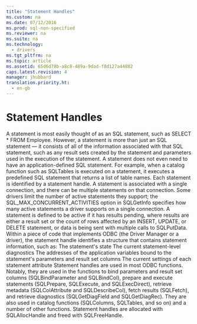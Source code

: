 ```yaml
---
title: "Statement Handles"
ms.custom: na
ms.date: 07/12/2016
ms.prod: sql-non-specified
ms.reviewer: na
ms.suite: na
ms.technology: 
  - drivers
ms.tgt_pltfrm: na
ms.topic: article
ms.assetid: 65d6d78b-a8c8-489a-9dad-f8d127a44882
caps.latest.revision: 4
manager: jhubbard
translation.priority.ht: 
  - en-gb
---
```

# Statement Handles
<?xml version="1.0" encoding="utf-8"?>
<developerConceptualDocument xmlns="http://ddue.schemas.microsoft.com/authoring/2003/5" xmlns:xlink="http://www.w3.org/1999/xlink" xmlns:xsi="http://www.w3.org/2001/XMLSchema-instance" xsi:schemaLocation="http://ddue.schemas.microsoft.com/authoring/2003/5 http://dduestorage.blob.core.windows.net/ddueschema/developer.xsd">
  <introduction>
    <para>A <legacyItalic>statement</legacyItalic> is most easily thought of as an SQL statement, such as <legacyBold>SELECT * FROM Employee</legacyBold>. However, a statement is more than just an SQL statement — it consists of all of the information associated with that SQL statement, such as any result sets created by the statement and parameters used in the execution of the statement. A statement does not even need to have an application-defined SQL statement. For example, when a catalog function such as <legacyBold>SQLTables</legacyBold> is executed on a statement, it executes a predefined SQL statement that returns a list of table names.</para>
    <para>Each statement is identified by a statement handle. A statement is associated with a single connection, and there can be multiple statements on that connection. Some drivers limit the number of active statements they support; the SQL_MAX_CONCURRENT_ACTIVITIES option in <legacyBold>SQLGetInfo</legacyBold> specifies how many active statements a driver supports on a single connection. A statement is defined to be <legacyItalic>active</legacyItalic> if it has results pending, where results are either a result set or the count of rows affected by an <legacyBold>INSERT</legacyBold>, <legacyBold>UPDATE</legacyBold>, or <legacyBold>DELETE</legacyBold> statement, or data is being sent with multiple calls to <legacyBold>SQLPutData</legacyBold>.</para>
    <para>Within a piece of code that implements ODBC (the Driver Manager or a driver), the statement handle identifies a structure that contains statement information, such as:  </para>
    <list class="bullet">
      <listItem>
        <para>The statement's state</para>
      </listItem>
      <listItem>
        <para>The current statement-level diagnostics</para>
      </listItem>
      <listItem>
        <para>The addresses of the application variables bound to the statement's parameters and result set columns</para>
      </listItem>
      <listItem>
        <para>The current settings of each statement attribute</para>
      </listItem>
    </list>
    <para>Statement handles are used in most ODBC functions. Notably, they are used in the functions to bind parameters and result set columns (<legacyBold>SQLBindParameter</legacyBold> and <legacyBold>SQLBindCol</legacyBold>), prepare and execute statements (<legacyBold>SQLPrepare</legacyBold>, <legacyBold>SQLExecute</legacyBold>, and <legacyBold>SQLExecDirect</legacyBold>), retrieve metadata (<legacyBold>SQLColAttribute</legacyBold> and <legacyBold>SQLDescribeCol</legacyBold>), fetch results (<legacyBold>SQLFetch</legacyBold>), and retrieve diagnostics (<legacyBold>SQLGetDiagField</legacyBold> and <legacyBold>SQLGetDiagRec</legacyBold>). They are also used in catalog functions (<legacyBold>SQLColumns</legacyBold>, <legacyBold>SQLTables</legacyBold>, and so on) and a number of other functions.</para>
    <para>Statement handles are allocated with <legacyBold>SQLAllocHandle</legacyBold> and freed with <legacyBold>SQLFreeHandle</legacyBold>.</para>
  </introduction>
  <relatedTopics />
</developerConceptualDocument>